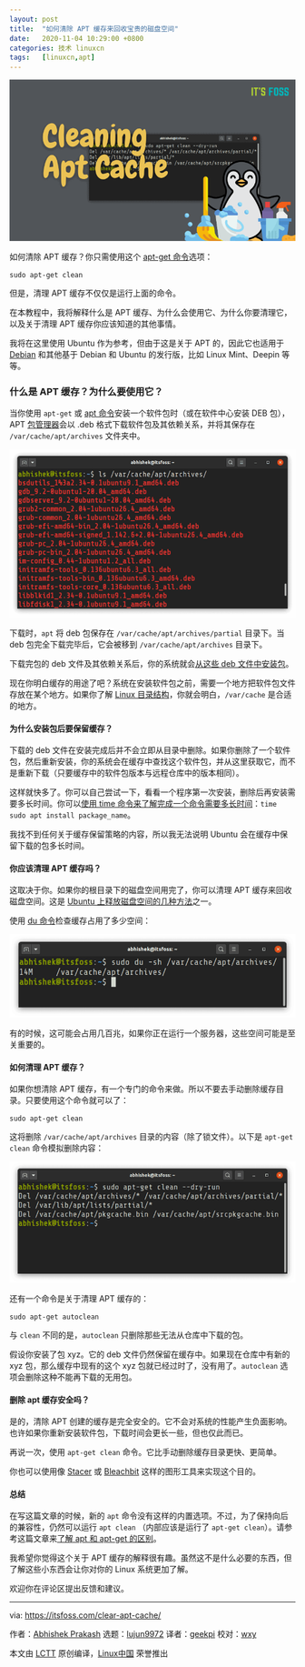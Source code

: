 ```yaml
---
layout: post
title:	"如何清除 APT 缓存来回收宝贵的磁盘空间"
date:	2020-11-04 10:29:00 +0800 
categories:	技术 linuxcn 
tags:	[linuxcn,apt]
---
```



![](/Asserts/Images/album/202011/04/103035mc3b3mmimbqjj3fc.png)


如何清除 APT 缓存？你只需使用这个 [apt-get 命令](https://itsfoss.com/apt-get-linux-guide/)选项：



```
sudo apt-get clean

```

但是，清理 APT 缓存不仅仅是运行上面的命令。


在本教程中，我将解释什么是 APT 缓存、为什么会使用它、为什么你要清理它，以及关于清理 APT 缓存你应该知道的其他事情。


我将在这里使用 Ubuntu 作为参考，但由于这是关于 APT 的，因此它也适用于 [Debian](https://www.debian.org/) 和其他基于 Debian 和 Ubuntu 的发行版，比如 Linux Mint、Deepin 等等。


### 什么是 APT 缓存？为什么要使用它？


当你使用 `apt-get` 或 [apt 命令](https://itsfoss.com/apt-command-guide/)安装一个软件包时（或在软件中心安装 DEB 包），APT [包管理器](https://itsfoss.com/package-manager/)会以 .deb 格式下载软件包及其依赖关系，并将其保存在 `/var/cache/apt/archives` 文件夹中。


![](/Asserts/Images/album/202011/04/103054a2xq9vu3s1q414x9.png)


下载时，`apt` 将 deb 包保存在 `/var/cache/apt/archives/partial` 目录下。当 deb 包完全下载完毕后，它会被移到 `/var/cache/apt/archives` 目录下。


下载完包的 deb 文件及其依赖关系后，你的系统就会[从这些 deb 文件中安装包](https://itsfoss.com/install-deb-files-ubuntu/)。


现在你明白缓存的用途了吧？系统在安装软件包之前，需要一个地方把软件包文件存放在某个地方。如果你了解 [Linux 目录结构](https://linuxhandbook.com/linux-directory-structure/)，你就会明白，`/var/cache` 是合适的地方。


#### 为什么安装包后要保留缓存？


下载的 deb 文件在安装完成后并不会立即从目录中删除。如果你删除了一个软件包，然后重新安装，你的系统会在缓存中查找这个软件包，并从这里获取它，而不是重新下载（只要缓存中的软件包版本与远程仓库中的版本相同）。


这样就快多了。你可以自己尝试一下，看看一个程序第一次安装，删除后再安装需要多长时间。你可以[使用 time 命令来了解完成一个命令需要多长时间](https://linuxhandbook.com/time-command/)：`time sudo apt install package_name`。


我找不到任何关于缓存保留策略的内容，所以我无法说明 Ubuntu 会在缓存中保留下载的包多长时间。


#### 你应该清理 APT 缓存吗？


这取决于你。如果你的根目录下的磁盘空间用完了，你可以清理 APT 缓存来回收磁盘空间。这是 [Ubuntu 上释放磁盘空间的几种方法](https://itsfoss.com/free-up-space-ubuntu-linux/)之一。


使用 [du 命令](https://linuxhandbook.com/find-directory-size-du-command/)检查缓存占用了多少空间：


![](/Asserts/Images/album/202011/04/103043tv4vkrofk0kmzdjd.png)


有的时候，这可能会占用几百兆，如果你正在运行一个服务器，这些空间可能是至关重要的。


#### 如何清理 APT 缓存？


如果你想清除 APT 缓存，有一个专门的命令来做。所以不要去手动删除缓存目录。只要使用这个命令就可以了：



```
sudo apt-get clean

```

这将删除 `/var/cache/apt/archives` 目录的内容（除了锁文件）。以下是 `apt-get clean` 命令模拟删除内容：


![](/Asserts/Images/album/202011/04/102950m84n2zaz8f42084n.png)


还有一个命令是关于清理 APT 缓存的：



```
sudo apt-get autoclean

```

与 `clean` 不同的是，`autoclean` 只删除那些无法从仓库中下载的包。


假设你安装了包 xyz。它的 deb 文件仍然保留在缓存中。如果现在仓库中有新的 xyz 包，那么缓存中现有的这个 xyz 包就已经过时了，没有用了。`autoclean` 选项会删除这种不能再下载的无用包。


#### 删除 apt 缓存安全吗？


是的，清除 APT 创建的缓存是完全安全的。它不会对系统的性能产生负面影响。也许如果你重新安装软件包，下载时间会更长一些，但也仅此而已。


再说一次，使用 `apt-get clean` 命令。它比手动删除缓存目录更快、更简单。


你也可以使用像 [Stacer](https://itsfoss.com/optimize-ubuntu-stacer/) 或 [Bleachbit](https://itsfoss.com/use-bleachbit-ubuntu/) 这样的图形工具来实现这个目的。


#### 总结


在写这篇文章的时候，新的 `apt` 命令没有这样的内置选项。不过，为了保持向后的兼容性，仍然可以运行 `apt clean` （内部应该是运行了 `apt-get clean`）。请参考这篇文章来[了解 apt 和 apt-get 的区别](https://itsfoss.com/apt-vs-apt-get-difference/)。


我希望你觉得这个关于 APT 缓存的解释很有趣。虽然这不是什么必要的东西，但了解这些小东西会让你对你的 Linux 系统更加了解。


欢迎你在评论区提出反馈和建议。




---


via: <https://itsfoss.com/clear-apt-cache/>


作者：[Abhishek Prakash](https://itsfoss.com/author/abhishek/) 选题：[lujun9972](https://github.com/lujun9972) 译者：[geekpi](https://github.com/geekpi) 校对：[wxy](https://github.com/wxy)


本文由 [LCTT](https://github.com/LCTT/TranslateProject) 原创编译，[Linux中国](https://linux.cn/) 荣誉推出
